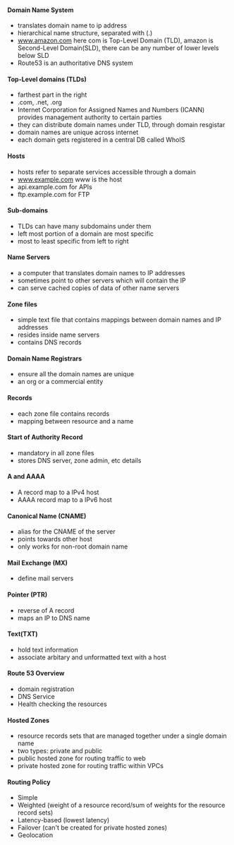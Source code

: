 #### Domain Name System
* translates domain name to ip address
* hierarchical name structure, separated with (.)
* www.amazon.com here com is Top-Level Domain (TLD), amazon is Second-Level Domain(SLD), there can be any number of lower levels below SLD
* Route53 is an authoritative DNS system
#### Top-Level domains (TLDs)
* farthest part in the right
* .com, .net, .org
* Internet Corporation for Assigned Names and Numbers (ICANN) provides management authority to certain parties
* they can distribute domain names under TLD, through domain resgistar
* domain names are unique across internet
* each domain gets registered in a central DB called WhoIS
#### Hosts
* hosts refer to separate services accessible through a domain
* www.example.com www is the host
* api.example.com for APIs
* ftp.example.com for FTP
#### Sub-domains
* TLDs can have many subdomains under them
* left most portion of a domain are most specific
* most to least specific from left to right
#### Name Servers
* a computer that translates domain names to IP addresses
* sometimes point to other servers which will contain the IP
* can serve cached copies of data of other name servers
#### Zone files
* simple text file that contains mappings between domain names and IP addresses
* resides inside name servers
* contains DNS records
#### Domain Name Registrars
* ensure all the domain names are unique
* an org or a commercial entity
#### Records
* each zone file contains records
* mapping between resource and a name
#### Start of Authority Record
* mandatory in all zone files
* stores DNS server, zone admin, etc details
#### A and AAAA
* A record map to a IPv4 host
* AAAA record map to a IPv6 host
#### Canonical Name (CNAME)
* alias for the CNAME of the server
* points towards other host
* only works for non-root domain name
#### Mail Exchange (MX)
* define mail servers

#### Pointer (PTR)
* reverse of A record
* maps an IP to DNS name
#### Text(TXT)
* hold text information
* associate arbitary and unformatted text with a host
#### Route 53 Overview
* domain registration
* DNS Service
* Health checking the resources
#### Hosted Zones
* resource records sets that are managed together under a single domain name
* two types: private and public
* public hosted zone for routing traffic to web
* private hosted zone for routing traffic within VPCs
#### Routing Policy
* Simple
* Weighted (weight of a resource record/sum of weights for the resource record sets)
* Latency-based (lowest latency)
* Failover (can't be created for private hosted zones)
* Geolocation
